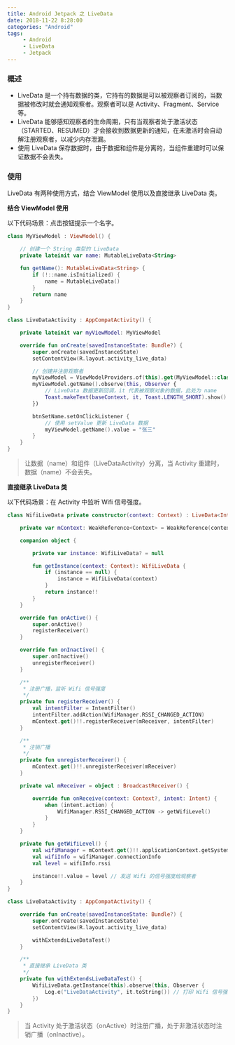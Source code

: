 ```yaml
---
title: Android Jetpack 之 LiveData
date: 2018-11-22 8:28:00
categories: "Android"
tags:
     - Android
     - LiveData
     - Jetpack
---
```







### 概述

- LiveData 是一个持有数据的类，它持有的数据是可以被观察者订阅的，当数据被修改时就会通知观察者。观察者可以是 Activity、Fragment、Service 等。
- LiveData 能够感知观察者的生命周期，只有当观察者处于激活状态（STARTED、RESUMED）才会接收到数据更新的通知，在未激活时会自动解注册观察者，以减少内存泄漏。
- 使用 LiveData 保存数据时，由于数据和组件是分离的，当组件重建时可以保证数据不会丢失。

### 使用

LiveData 有两种使用方式，结合 ViewModel 使用以及直接继承 LiveData 类。

**结合 ViewModel 使用**

以下代码场景：点击按钮提示一个名字。

```Kotlin
class MyViewModel : ViewModel() {

    // 创建一个 String 类型的 LiveData
    private lateinit var name: MutableLiveData<String>

    fun getName(): MutableLiveData<String> {
        if (!::name.isInitialized) {
            name = MutableLiveData()
        }
        return name
    }
}
```

```Kotlin
class LiveDataActivity : AppCompatActivity() {

    private lateinit var myViewModel: MyViewModel

    override fun onCreate(savedInstanceState: Bundle?) {
        super.onCreate(savedInstanceState)
        setContentView(R.layout.activity_live_data)

        // 创建并注册观察者
        myViewModel = ViewModelProviders.of(this).get(MyViewModel::class.java)
        myViewModel.getName().observe(this, Observer {
            // LiveData 数据更新回调，it 代表被观察对象的数据，此处为 name
            Toast.makeText(baseContext, it, Toast.LENGTH_SHORT).show()
        })

        btnSetName.setOnClickListener {
            // 使用 setValue 更新 LiveData 数据
            myViewModel.getName().value = "张三"
        }
    }
}
```

> 让数据（name）和组件（LiveDataActivity）分离，当 Activity 重建时，数据（name）不会丢失。

**直接继承 LiveData 类**

以下代码场景：在 Activity 中监听 Wifi 信号强度。

```Kotlin
class WifiLiveData private constructor(context: Context) : LiveData<Int>() {

    private var mContext: WeakReference<Context> = WeakReference(context)

    companion object {

        private var instance: WifiLiveData? = null

        fun getInstance(context: Context): WifiLiveData {
            if (instance == null) {
                instance = WifiLiveData(context)
            }
            return instance!!
        }
    }

    override fun onActive() {
        super.onActive()
        registerReceiver()
    }

    override fun onInactive() {
        super.onInactive()
        unregisterReceiver()
    }

    /**
     * 注册广播，监听 Wifi 信号强度
     */
    private fun registerReceiver() {
        val intentFilter = IntentFilter()
        intentFilter.addAction(WifiManager.RSSI_CHANGED_ACTION)
        mContext.get()!!.registerReceiver(mReceiver, intentFilter)
    }

    /**
     * 注销广播
     */
    private fun unregisterReceiver() {
        mContext.get()!!.unregisterReceiver(mReceiver)
    }

    private val mReceiver = object : BroadcastReceiver() {

        override fun onReceive(context: Context?, intent: Intent) {
            when (intent.action) {
                WifiManager.RSSI_CHANGED_ACTION -> getWifiLevel()
            }
        }
    }

    private fun getWifiLevel() {
        val wifiManager = mContext.get()!!.applicationContext.getSystemService(android.content.Context.WIFI_SERVICE) as WifiManager
        val wifiInfo = wifiManager.connectionInfo
        val level = wifiInfo.rssi

        instance!!.value = level // 发送 Wifi 的信号强度给观察者
    }
}
```

```Kotlin
class LiveDataActivity : AppCompatActivity() {

    override fun onCreate(savedInstanceState: Bundle?) {
        super.onCreate(savedInstanceState)
        setContentView(R.layout.activity_live_data)

        withExtendsLiveDataTest()
    }

    /**
     * 直接继承 LiveData 类
     */
    private fun withExtendsLiveDataTest() {
        WifiLiveData.getInstance(this).observe(this, Observer {
            Log.e("LiveDataActivity", it.toString()) // 打印 Wifi 信号强度
        })
    }
}
```

> 当 Activity 处于激活状态（onActive）时注册广播，处于非激活状态时注销广播（onInactive）。